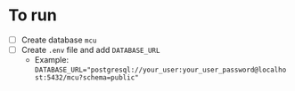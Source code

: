 # To run
- [ ] Create database `mcu`
- [ ] Create `.env` file and add `DATABASE_URL` 
   - Example: `DATABASE_URL="postgresql://your_user:your_user_password@localhost:5432/mcu?schema=public"`


